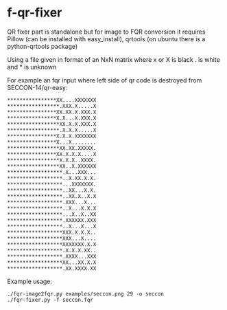 f-qr-fixer
=========

QR fixer part is standalone but for image to FQR conversion it requires Pillow (can be installed with easy_install), qrtools (on ubuntu there is a python-qrtools package)

Using a file given in format of an NxN matrix where x or X is black . is white and * is unknown

For example an fqr input where left side of qr code is destroyed from SECCON-14/qr-easy:

```
****************XX....XXXXXXX
*****************.XXX.X.....X
****************XX.XX.X.XXX.X
****************X.X...X.XXX.X
*****************XX.X.X.XXX.X
*****************.X.X.X.....X
****************X.X.X.XXXXXXX
****************X...X........
*****************XX.XX.XXXXX.
****************XX.X.X.X....X
*****************X.X.X..XXXX.
*****************XX..X.XXXXXX
******************.X...XXX...
******************..X.XX.X.X.
******************...XXXXXXX.
******************..XX...X.X.
******************..XX.X..X.X
******************.XXX...X...
******************..X...X.X.X
******************...X..X..XX
******************.XXXXXX.XXX
******************..X...X...X
******************XXX.X.X.X..
******************XXX...X....
******************XXXXXXX.X.X
******************.X.X.X.XX..
******************.XXXX...XXX
******************XX...XX.X.X
******************.XX.XXXX.XX
```


Example usage:
```
./fqr-image2fqr.py examples/seccon.png 29 -o seccon
./fqr-fixer.py -f seccon.fqr
```
